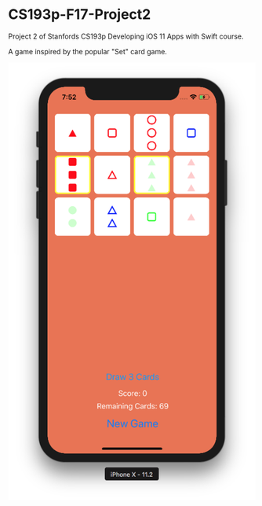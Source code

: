 # CS193p-F17-Project2
Project 2 of Stanfords CS193p Developing iOS 11 Apps with Swift course.

A game inspired by the popular "Set" card game.

![Alt text](ScreenShot.png?raw=true "Set Game Screenshot")
